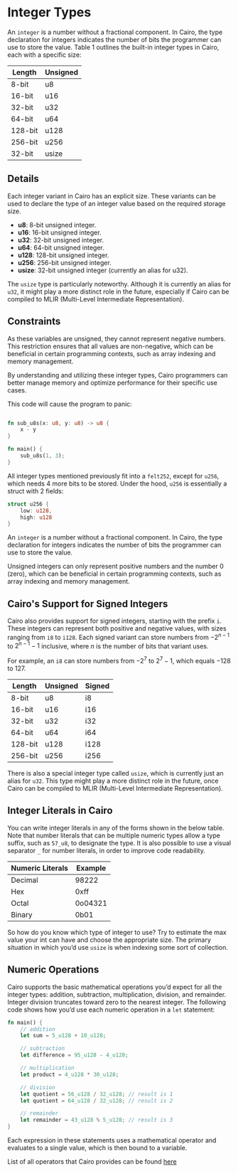 # Integer Types

An `integer` is a number without a fractional component. In Cairo, the type declaration for integers indicates the number of bits the programmer can use to store the value. Table 1 outlines the built-in integer types in Cairo, each with a specific size:

| Length   | Unsigned |
|----------|----------|
| 8-bit    | u8       |
| 16-bit   | u16      |
| 32-bit   | u32      |
| 64-bit   | u64      |
| 128-bit  | u128     |
| 256-bit  | u256     |
| 32-bit   | usize    |


## Details

Each integer variant in Cairo has an explicit size. These variants can be used to declare the type of an integer value based on the required storage size.

- **u8**: 8-bit unsigned integer.
- **u16**: 16-bit unsigned integer.
- **u32**: 32-bit unsigned integer.
- **u64**: 64-bit unsigned integer.
- **u128**: 128-bit unsigned integer.
- **u256**: 256-bit unsigned integer.
- **usize**: 32-bit unsigned integer (currently an alias for u32).

The `usize` type is particularly noteworthy. Although it is currently an alias for `u32`, it might play a more distinct role in the future, especially if Cairo can be compiled to MLIR (Multi-Level Intermediate Representation).

## Constraints

As these variables are unsigned, they cannot represent negative numbers. This restriction ensures that all values are non-negative, which can be beneficial in certain programming contexts, such as array indexing and memory management.

By understanding and utilizing these integer types, Cairo programmers can better manage memory and optimize performance for their specific use cases.

This code will cause the program to panic:

```rust

fn sub_u8s(x: u8, y: u8) -> u8 {
    x - y
}

fn main() {
    sub_u8s(1, 3);
}

```

All integer types mentioned previously fit into a `felt252`, except for `u256`, which needs 4 more bits to be stored. Under the hood, `u256` is essentially a struct with 2 fields:

```rust
struct u256 {
    low: u128,
    high: u128
}
```

An `integer` is a number without a fractional component. In Cairo, the type declaration for integers indicates the number of bits the programmer can use to store the value.

Unsigned integers can only represent positive numbers and the number 0 (zero), which can be beneficial in certain programming contexts, such as array indexing and memory management.

## Cairo's Support for Signed Integers

Cairo also provides support for signed integers, starting with the prefix `i`. These integers can represent both positive and negative values, with sizes ranging from `i8` to `i128`. Each signed variant can store numbers from $-2^{n-1}$ to $2^{n-1} - 1$ inclusive, where $n$ is the number of bits that variant uses.

For example, an `i8` can store numbers from $-2^7$ to $2^7 - 1$, which equals $-128$ to $127$.

| Length   | Unsigned | Signed   |
|----------|----------|----------|
| 8-bit    | u8       | i8       |
| 16-bit   | u16      | i16      |
| 32-bit   | u32      | i32      |
| 64-bit   | u64      | i64      |
| 128-bit  | u128     | i128     |
| 256-bit  | u256     | i256     |

There is also a special integer type called `usize`, which is currently just an alias for `u32`. This type might play a more distinct role in the future, once Cairo can be compiled to MLIR (Multi-Level Intermediate Representation).

## Integer Literals in Cairo

You can write integer literals in any of the forms shown in the below table. Note that number literals that can be multiple numeric types allow a type suffix, such as `57_u8`, to designate the type. It is also possible to use a visual separator `_` for number literals, in order to improve code readability.

| Numeric Literals | Example |
| ---------------- | ------- |
| Decimal          | 98222   |
| Hex              | 0xff    |
| Octal            | 0o04321 |
| Binary           | 0b01    |


So how do you know which type of integer to use? Try to estimate the max value your int can have and choose the appropriate size. The primary situation in which you’d use `usize` is when indexing some sort of collection.

## Numeric Operations

Cairo supports the basic mathematical operations you’d expect for all the integer types: addition, subtraction, multiplication, division, and remainder. Integer division truncates toward zero to the nearest integer. The following code shows how you’d use each numeric operation in a `let` statement:

```rust
fn main() {
    // addition
    let sum = 5_u128 + 10_u128;

    // subtraction
    let difference = 95_u128 - 4_u128;

    // multiplication
    let product = 4_u128 * 30_u128;

    // division
    let quotient = 56_u128 / 32_u128; // result is 1
    let quotient = 64_u128 / 32_u128; // result is 2

    // remainder
    let remainder = 43_u128 % 5_u128; // result is 3
}
```

Each expression in these statements uses a mathematical operator and evaluates to a single value, which is then bound to a variable.

List of all operators that Cairo provides can be found [here](https://book.cairo-lang.org/appendix-02-operators-and-symbols.html#operators)
